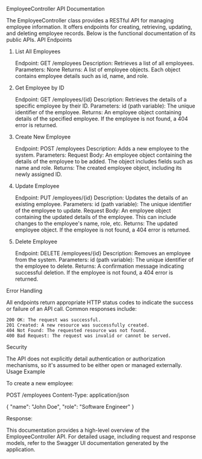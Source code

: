 EmployeeController API Documentation

The EmployeeController class provides a RESTful API for managing employee information. It offers endpoints for creating, retrieving, updating, and deleting employee records. Below is the functional documentation of its public APIs.
API Endpoints
1. List All Employees

    Endpoint: GET /employees
    Description: Retrieves a list of all employees.
    Parameters: None
    Returns: A list of employee objects. Each object contains employee details such as id, name, and role.

2. Get Employee by ID

    Endpoint: GET /employees/{id}
    Description: Retrieves the details of a specific employee by their ID.
    Parameters:
        id (path variable): The unique identifier of the employee.
    Returns: An employee object containing details of the specified employee. If the employee is not found, a 404 error is returned.

3. Create New Employee

    Endpoint: POST /employees
    Description: Adds a new employee to the system.
    Parameters:
        Request Body: An employee object containing the details of the employee to be added. The object includes fields such as name and role.
    Returns: The created employee object, including its newly assigned ID.

4. Update Employee

    Endpoint: PUT /employees/{id}
    Description: Updates the details of an existing employee.
    Parameters:
        id (path variable): The unique identifier of the employee to update.
        Request Body: An employee object containing the updated details of the employee. This can include changes to the employee's name, role, etc.
    Returns: The updated employee object. If the employee is not found, a 404 error is returned.

5. Delete Employee

    Endpoint: DELETE /employees/{id}
    Description: Removes an employee from the system.
    Parameters:
        id (path variable): The unique identifier of the employee to delete.
    Returns: A confirmation message indicating successful deletion. If the employee is not found, a 404 error is returned.

Error Handling

All endpoints return appropriate HTTP status codes to indicate the success or failure of an API call. Common responses include:

    200 OK: The request was successful.
    201 Created: A new resource was successfully created.
    404 Not Found: The requested resource was not found.
    400 Bad Request: The request was invalid or cannot be served.

Security

The API does not explicitly detail authentication or authorization mechanisms, so it's assumed to be either open or managed externally.
Usage Example

To create a new employee:

POST /employees
Content-Type: application/json

{
  "name": "John Doe",
  "role": "Software Engineer"
}

Response:

This documentation provides a high-level overview of the EmployeeController API. For detailed usage, including request and response models, refer to the Swagger UI documentation generated by the application.
